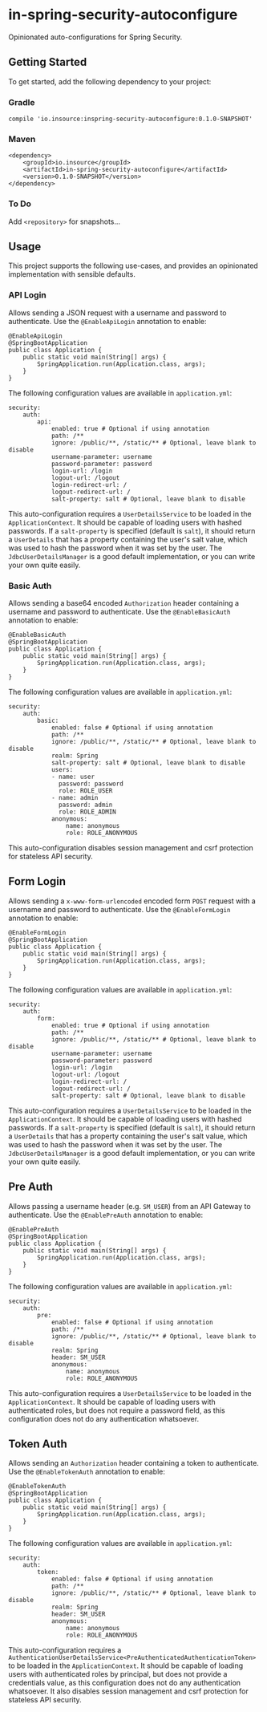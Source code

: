 # in-spring-security-autoconfigure
Opinionated auto-configurations for Spring Security.

## Getting Started

To get started, add the following dependency to your project:

### Gradle

    compile 'io.insource:inspring-security-autoconfigure:0.1.0-SNAPSHOT'

### Maven

    <dependency>
        <groupId>io.insource</groupId>
        <artifactId>in-spring-security-autoconfigure</artifactId>
        <version>0.1.0-SNAPSHOT</version>
    </dependency>

### To Do

Add `<repository>` for snapshots...

## Usage

This project supports the following use-cases, and provides an opinionated implementation with sensible defaults.

### API Login

Allows sending a JSON request with a username and password to authenticate. Use the `@EnableApiLogin` annotation to enable:

    @EnableApiLogin
    @SpringBootApplication
    public class Application {
        public static void main(String[] args) {
            SpringApplication.run(Application.class, args);
        }
    }

The following configuration values are available in `application.yml`:

    security:
        auth:
            api:
                enabled: true # Optional if using annotation
                path: /**
                ignore: /public/**, /static/** # Optional, leave blank to disable
                username-parameter: username
                password-parameter: password
                login-url: /login
                logout-url: /logout
                login-redirect-url: /
                logout-redirect-url: /
                salt-property: salt # Optional, leave blank to disable

This auto-configuration requires a `UserDetailsService` to be loaded in the `ApplicationContext`. It should be capable of loading users with hashed passwords. If a `salt-property` is specified (default is `salt`), it should return a `UserDetails` that has a property containing the user's salt value, which was used to hash the password when it was set by the user. The `JdbcUserDetailsManager` is a good default implementation, or you can write your own quite easily.

### Basic Auth

Allows sending a base64 encoded `Authorization` header containing a username and password to authenticate. Use the `@EnableBasicAuth` annotation to enable:

    @EnableBasicAuth
    @SpringBootApplication
    public class Application {
        public static void main(String[] args) {
            SpringApplication.run(Application.class, args);
        }
    }

The following configuration values are available in `application.yml`:

    security:
        auth:
            basic:
                enabled: false # Optional if using annotation
                path: /**
                ignore: /public/**, /static/** # Optional, leave blank to disable
                realm: Spring
                salt-property: salt # Optional, leave blank to disable
                users:
                - name: user
                  password: password
                  role: ROLE_USER
                - name: admin
                  password: admin
                  role: ROLE_ADMIN
                anonymous:
                    name: anonymous
                    role: ROLE_ANONYMOUS

This auto-configuration disables session management and csrf protection for stateless API security.

## Form Login

Allows sending a `x-www-form-urlencoded` encoded form `POST` request with a username and password to authenticate. Use the `@EnableFormLogin` annotation to enable:

    @EnableFormLogin
    @SpringBootApplication
    public class Application {
        public static void main(String[] args) {
            SpringApplication.run(Application.class, args);
        }
    }

The following configuration values are available in `application.yml`:

    security:
        auth:
            form:
                enabled: true # Optional if using annotation
                path: /**
                ignore: /public/**, /static/** # Optional, leave blank to disable
                username-parameter: username
                password-parameter: password
                login-url: /login
                logout-url: /logout
                login-redirect-url: /
                logout-redirect-url: /
                salt-property: salt # Optional, leave blank to disable

This auto-configuration requires a `UserDetailsService` to be loaded in the `ApplicationContext`. It should be capable of loading users with hashed passwords. If a `salt-property` is specified (default is `salt`), it should return a `UserDetails` that has a property containing the user's salt value, which was used to hash the password when it was set by the user. The `JdbcUserDetailsManager` is a good default implementation, or you can write your own quite easily.

## Pre Auth

Allows passing a username header (e.g. `SM_USER`) from an API Gateway to authenticate. Use the `@EnablePreAuth` annotation to enable:

    @EnablePreAuth
    @SpringBootApplication
    public class Application {
        public static void main(String[] args) {
            SpringApplication.run(Application.class, args);
        }
    }

The following configuration values are available in `application.yml`:

    security:
        auth:
            pre:
                enabled: false # Optional if using annotation
                path: /**
                ignore: /public/**, /static/** # Optional, leave blank to disable
                realm: Spring
                header: SM_USER
                anonymous:
                    name: anonymous
                    role: ROLE_ANONYMOUS

This auto-configuration requires a `UserDetailsService` to be loaded in the `ApplicationContext`. It should be capable of loading users with authenticated roles, but does not require a password field, as this configuration does not do any authentication whatsoever.

## Token Auth

Allows sending an `Authorization` header containing a token to authenticate. Use the `@EnableTokenAuth` annotation to enable:

    @EnableTokenAuth
    @SpringBootApplication
    public class Application {
        public static void main(String[] args) {
            SpringApplication.run(Application.class, args);
        }
    }

The following configuration values are available in `application.yml`:

    security:
        auth:
            token:
                enabled: false # Optional if using annotation
                path: /**
                ignore: /public/**, /static/** # Optional, leave blank to disable
                realm: Spring
                header: SM_USER
                anonymous:
                    name: anonymous
                    role: ROLE_ANONYMOUS

This auto-configuration requires a `AuthenticationUserDetailsService<PreAuthenticatedAuthenticationToken>` to be loaded in the `ApplicationContext`. It should be capable of loading users with authenticated roles by principal, but does not provide a credentials value, as this configuration does not do any authentication whatsoever. It also disables session management and csrf protection for stateless API security.
